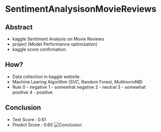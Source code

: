 # SentimentAnalysisonMovieReviews

## Abstract

- kaggle Sentiment Analysis on Movie Reviews
- project (Model Performance optimization)
- kaggle score confirmation.

## How?
 
- Data collection in kaggle website.
- Machine Learing Algorithm (SVC, Random Forest, MultinormNB)
- Rule 
  0 - negative
  1 - somewhat negative
  2 - neutral
  3 - somewhat positive
  4 - positive
  
## Conclusion
- Test Score : 0.61
- Predict Score : 0.60
![Conclusion](/SentimentAnalysisonMovieReviews/resource/3.png)
